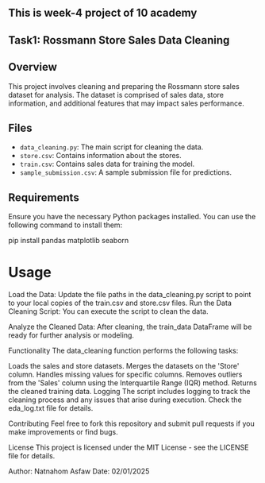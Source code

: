 ## This is week-4 project of 10 academy

## Task1: Rossmann Store Sales Data Cleaning

## Overview

This project involves cleaning and preparing the Rossmann store sales dataset for analysis. The dataset is comprised of sales data, store information, and additional features that may impact sales performance.

## Files

- `data_cleaning.py`: The main script for cleaning the data.
- `store.csv`: Contains information about the stores.
- `train.csv`: Contains sales data for training the model.
- `sample_submission.csv`: A sample submission file for predictions.

## Requirements

Ensure you have the necessary Python packages installed. You can use the following command to install them:

pip install pandas matplotlib seaborn

# Usage
Load the Data: Update the file paths in the data_cleaning.py script to point to your local copies of the train.csv and store.csv files.
Run the Data Cleaning Script: You can execute the script to clean the data.

Analyze the Cleaned Data: After cleaning, the train_data DataFrame will be ready for further analysis or modeling.

Functionality
The data_cleaning function performs the following tasks:

Loads the sales and store datasets.
Merges the datasets on the 'Store' column.
Handles missing values for specific columns.
Removes outliers from the 'Sales' column using the Interquartile Range (IQR) method.
Returns the cleaned training data.
Logging
The script includes logging to track the cleaning process and any issues that arise during execution. Check the eda_log.txt file for details.

Contributing
Feel free to fork this repository and submit pull requests if you make improvements or find bugs.

License
This project is licensed under the MIT License - see the LICENSE file for details.

Author: Natnahom Asfaw
Date: 02/01/2025